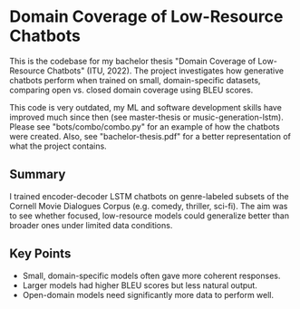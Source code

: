 # Domain Coverage of Low-Resource Chatbots
This is the codebase for my bachelor thesis "Domain Coverage of Low-Resource Chatbots" (ITU, 2022). The project investigates how generative chatbots perform when trained on small, domain-specific datasets, comparing open vs. closed domain coverage using BLEU scores.

This code is very outdated, my ML and software development skills have improved much since then (see master-thesis or music-generation-lstm).
Please see "bots/combo/combo.py" for an example of how the chatbots were created. Also, see "bachelor-thesis.pdf" for a better representation of what the project contains.

## Summary
I trained encoder-decoder LSTM chatbots on genre-labeled subsets of the Cornell Movie Dialogues Corpus (e.g. comedy, thriller, sci-fi). The aim was to see whether focused, low-resource models could generalize better than broader ones under limited data conditions.

## Key Points
- Small, domain-specific models often gave more coherent responses.
- Larger models had higher BLEU scores but less natural output.
- Open-domain models need significantly more data to perform well.
